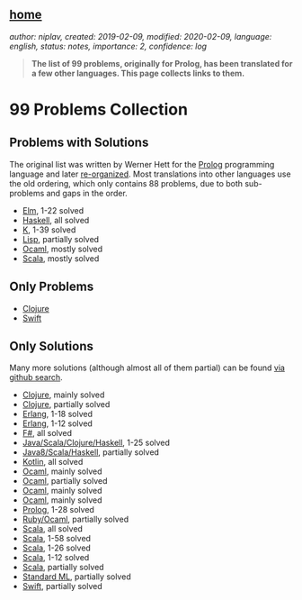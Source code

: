 [home](./index.md)
-------------------

*author: niplav, created: 2019-02-09, modified: 2020-02-09, language: english, status: notes, importance: 2, confidence: log*

> __The list of 99 problems, originally for Prolog, has been translated
> for a few other languages. This page collects links to them.__

99 Problems Collection
======================

Problems with Solutions
-----------------------

The original list was written by Werner Hett for the
[Prolog](https://en.wikipedia.org/wiki/Prolog)
programming language and later
[re-organized](https://sites.google.com/site/prologsite/prolog-problems).
Most translations into other languages use the old ordering, which only
contains 88 problems, due to both sub-problems and gaps in the order.

* [Elm](https://en.wikibooks.org/wiki/99_Elm_Problems/1_to_99), 1-22 solved
* [Haskell](https://wiki.haskell.org/H-99:_Ninety-Nine_Haskell_Problems), all solved
* [K](https://github.com/kevinlawler/kona/wiki/K-99:-Ninety-Nine-K-Problems), 1-39 solved
* [Lisp](https://www.ic.unicamp.br/%7Emeidanis/courses/mc336/2006s2/funcional/L-99_Ninety-Nine_Lisp_Problems.html), partially solved
* [Ocaml](https://ocaml.org/learn/tutorials/99problems.html), mostly solved
* [Scala](http://aperiodic.net/phil/scala/s-99/), mostly solved

Only Problems
-------------

* [Clojure](https://github.com/99XProblems/99-Clojure-Problems)
* [Swift](https://www.enekoalonso.com/projects/99-swift-problems/)

Only Solutions
--------------

Many more solutions (although almost all of them partial) can be found
[via github search](https://github.com/search?p=1&q=99+problems&type=Repositories&utf8=%E2%9C%93).

* [Clojure](https://github.com/AustinRochford/99-problems-clojure), mainly solved
* [Clojure](https://github.com/rodnaph/99-clojure-problems), partially solved
* [Erlang](https://github.com/chad/99problems_erlang), 1-18 solved
* [Erlang](https://github.com/cosgroveb/99-erlang-problems), 1-12 solved
* [F#](https://github.com/paks/99-FSharp-Problems), all solved
* [Java/Scala/Clojure/Haskell](https://github.com/pavelfatin/ninety-nine), 1-25 solved
* [Java8/Scala/Haskell](https://github.com/shekhargulati/99-problems), partially solved
* [Kotlin](https://github.com/dkandalov/kotlin-99), all solved
* [Ocaml](https://github.com/MassD/99), mainly solved
* [Ocaml](https://github.com/VictorNicollet/99-Problems-OCaml), partially solved
* [Ocaml](https://github.com/christiankissig/ocaml99), mainly solved
* [Ocaml](https://github.com/shrynx/99.re), mainly solved
* [Prolog](https://github.com/Rootex/99-prolog-problems/blob/master/lists.prolog), 1-28 solved
* [Ruby/Ocaml](https://github.com/gmarik/99problems/), partially solved
* [Scala](https://github.com/99XProblems/99-Scala-Problems), all solved
* [Scala](https://github.com/danluu/ninety-nine-scala-problems), 1-58 solved
* [Scala](https://github.com/phyous/99-scala-problems), 1-26 solved
* [Scala](https://github.com/rabbitonweb/99-scala-problems), 1-12 solved
* [Scala](https://github.com/scala-club/NinetyNine), partially solved
* [Standard ML](https://github.com/wololock/99problems-ml), partially solved
* [Swift](https://github.com/eneko/Ninety-Nine-Swift-Solutions), partially solved
